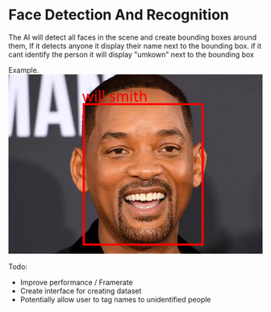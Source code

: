 # Face Detection And Recognition

The AI will detect all faces in the scene and create bounding boxes around them, If it detects anyone it display their name next to the bounding box. if it cant identify the person it will display "umkown" next to the bounding box

Example.
![Example](will.png)


Todo:
- Improve performance / Framerate
- Create interface for creating dataset
- Potentially allow user to tag names to unidentified people
